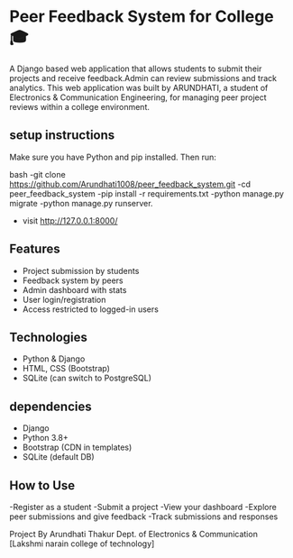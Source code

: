 # Peer Feedback System for College 🎓
A Django based web application that allows students to submit their projects and receive feedback.Admin can review submissions and track analytics.
This web application was built by ARUNDHATI, a student of Electronics & Communication Engineering, for managing peer project reviews within a college environment.

## setup instructions
Make sure you have Python and pip installed. Then run:

bash
-git clone https://github.com/Arundhati1008/peer_feedback_system.git
-cd peer_feedback_system
-pip install -r requirements.txt
-python manage.py migrate
-python manage.py runserver.
- visit http://127.0.0.1:8000/ 



## Features
- Project submission by students
- Feedback system by peers
- Admin dashboard with stats
- User login/registration
- Access restricted to logged-in users

## Technologies
- Python & Django
- HTML, CSS (Bootstrap)
- SQLite (can switch to PostgreSQL)

 ## dependencies  
 - Django
 - Python 3.8+
 - Bootstrap (CDN in templates)
 - SQLite (default DB)

 ## How to Use
-Register as a student
-Submit a project
-View your dashboard
-Explore peer submissions and give feedback
-Track submissions and responses



Project By
Arundhati Thakur
Dept. of Electronics & Communication
[Lakshmi narain college of technology]
